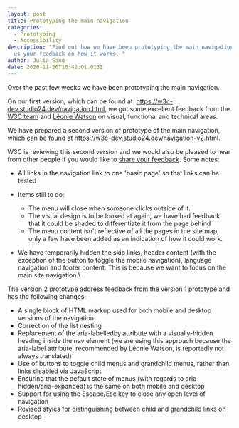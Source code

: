 ```yaml
---
layout: post
title: Prototyping the main navigation
categories:
  - Prototyping
  - Accessibility
description: "Find out how we have been prototyping the main navigation and give
  us your feedback on how it works. "
author: Julia Sang
date: 2020-11-26T10:42:01.013Z
---
```

Over the past few weeks we have been prototyping the main navigation. 

On our first version, which can be found at  <https://w3c-dev.studio24.dev/navigation.html>, we got some excellent feedback from the [W3C team](https://w3c.studio24.net/about-w3c/) and [Léonie Watson](mailto:lwatson@tetralogical.com) on visual, functional and technical areas.

We have prepared a second version of prototype of the main navigation, which can be found at <https://w3c-dev.studio24.dev/navigation-v2.html>. 

W3C is reviewing this second version and we would also be pleased to hear from other people if you would like to  [share your feedback](https://w3c.studio24.net/feedback/). Some notes:

* All links in the navigation link to one 'basic page' so that links can be tested
* Items still to do:

  * The menu will close when someone clicks outside of it. 
  * The visual design is to be looked at again, we have had feedback that it could be shaded to differentiate it from the page behind
  * The menu content isn't reflective of all the pages in the site map, only a few have been added as an indication of how it could work.
* We have temporarily hidden the skip links, header content (with the exception of the button to toggle the mobile navigation), language navigation and footer content. This is because we want to focus on the main site navigation.\

The version 2 prototype address feedback from the version 1 prototype and has the following changes:

* A single block of HTML markup used for both mobile and desktop versions of the navigation
* Correction of the list nesting
* Replacement of the aria-labelledby attribute with a visually-hidden heading inside the nav element (we are using this approach because the aria-label attribute, recommended by Léonie Watson, is reportedly not always translated)
* Use of buttons to toggle child menus and grandchild menus, rather than links disabled via JavaScript
* Ensuring that the default state of menus (with regards to aria-hidden/aria-expanded) is the same on both mobile and desktop
* Support for using the Escape/Esc key to close any open level of navigation
* Revised styles for distinguishing between child and grandchild links on desktop